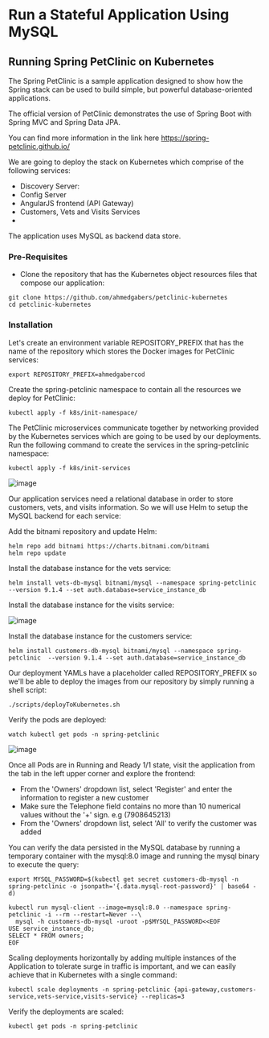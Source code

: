 # Run a Stateful Application Using MySQL

## Running Spring PetClinic on Kubernetes
The Spring PetClinic is a sample application designed to show how the Spring stack can be used to build simple, but powerful database-oriented applications.

The official version of PetClinic demonstrates the use of Spring Boot with Spring MVC and Spring Data JPA.

You can find more information in the link here https://spring-petclinic.github.io/

We are going to deploy the stack on Kubernetes which comprise of the following services:

- Discovery Server:
- Config Server
- AngularJS frontend (API Gateway)
- Customers, Vets and Visits Services
-
The application uses MySQL as backend data store.

### Pre-Requisites
- Clone the repository that has the Kubernetes object resources files that compose our application:

```
git clone https://github.com/ahmedgabers/petclinic-kubernetes
cd petclinic-kubernetes
```

### Installation

Let's create an environment variable REPOSITORY_PREFIX that has the name of the repository which stores the Docker images for PetClinic services:

```
export REPOSITORY_PREFIX=ahmedgabercod
```

Create the spring-petclinic namespace to contain all the resources we deploy for PetClinic:

```
kubectl apply -f k8s/init-namespace/
```

The PetClinic microservices communicate together by networking provided by the Kubernetes services which are going to be used by our deployments. Run the following command to create the services in the spring-petclinic namespace:

```
kubectl apply -f k8s/init-services
```

![image](https://github.com/hoangtranson/kubernetes/assets/35447677/8fb8a9de-bd22-402b-96d3-6e3dce0bfeb2)

Our application services need a relational database in order to store customers, vets, and visits information. So we will use Helm to setup the MySQL backend for each service:

Add the bitnami repository and update Helm:

```
helm repo add bitnami https://charts.bitnami.com/bitnami
helm repo update
```

Install the database instance for the vets service:

```
helm install vets-db-mysql bitnami/mysql --namespace spring-petclinic --version 9.1.4 --set auth.database=service_instance_db
```

Install the database instance for the visits service:

![image](https://github.com/hoangtranson/kubernetes/assets/35447677/0c9e90b7-ceca-439a-ba86-888101b79c6e)

Install the database instance for the customers service:

```
helm install customers-db-mysql bitnami/mysql --namespace spring-petclinic  --version 9.1.4 --set auth.database=service_instance_db
```

Our deployment YAMLs have a placeholder called REPOSITORY_PREFIX so we'll be able to deploy the images from our repository by simply running a shell script:

```
./scripts/deployToKubernetes.sh
```

Verify the pods are deployed:

```
watch kubectl get pods -n spring-petclinic
```

![image](https://github.com/hoangtranson/kubernetes/assets/35447677/0f9059b3-1450-4c09-8cd4-b4589e95c3ac)

Once all Pods are in Running and Ready 1/1 state, visit the application from the tab in the left upper corner and explore the frontend:

- From the 'Owners' dropdown list, select 'Register' and enter the information to register a new customer
- Make sure the Telephone field contains no more than 10 numerical values without the '+' sign. e.g (7908645213)
- From the 'Owners' dropdown list, select 'All' to verify the customer was added

You can verify the data persisted in the MySQL database by running a temporary container with the mysql:8.0 image and running the mysql binary to execute the query:

```
export MYSQL_PASSWORD=$(kubectl get secret customers-db-mysql -n spring-petclinic -o jsonpath='{.data.mysql-root-password}' | base64 -d)

kubectl run mysql-client --image=mysql:8.0 --namespace spring-petclinic -i --rm --restart=Never --\
  mysql -h customers-db-mysql -uroot -p$MYSQL_PASSWORD<<EOF
USE service_instance_db;
SELECT * FROM owners;
EOF
```

Scaling deployments horizontally by adding multiple instances of the Application to tolerate surge in traffic is important, and we can easily achieve that in Kubernetes with a single command:

```
kubectl scale deployments -n spring-petclinic {api-gateway,customers-service,vets-service,visits-service} --replicas=3
```

Verify the deployments are scaled:

```
kubectl get pods -n spring-petclinic
```
